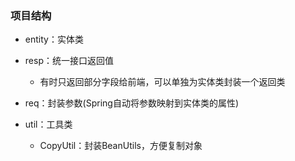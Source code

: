 ### 项目结构
* entity：实体类
* resp：统一接口返回值
    * 有时只返回部分字段给前端，可以单独为实体类封装一个返回类
  
* req：封装参数(Spring自动将参数映射到实体类的属性)

* util：工具类
  * CopyUtil：封装BeanUtils，方便复制对象